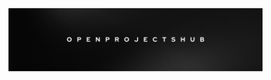 <img src="https://github.com/OpenProjectsHub/.github/blob/main/openprojecthub.jpg" alt="Image" class="center">
